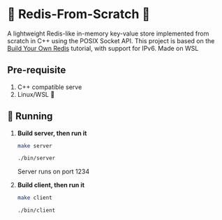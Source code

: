 #  🐙 Redis-From-Scratch 🐙

A lightweight Redis-like in-memory key-value store implemented from scratch in C++ using the POSIX Socket API. This project is based on the [Build Your Own Redis](https://build-your-own.org/redis/) tutorial, with support for IPv6. Made on WSL

## Pre-requisite
1. C++ compatible serve
2. Linux/WSL 🐧

## 📍 Running 

1. **Build server, then run it**
   ```bash
   make server
   
   ./bin/server
   ```
    Server runs on port 1234

2. **Build client, then run it**

   ```bash
   make client
   
   ./bin/client
   ```
